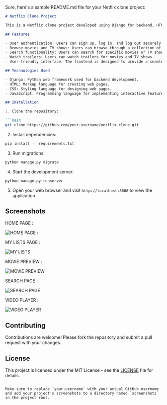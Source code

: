 Sure, here's a sample README.md file for your Netflix clone project:

```markdown
# Netflix Clone Project

This is a Netflix clone project developed using Django for backend, HTML, CSS, and JavaScript for frontend. The project aims to replicate some of the basic functionalities and design elements of the popular streaming platform Netflix.

## Features

- User authentication: Users can sign up, log in, and log out securely.
- Browse movies and TV shows: Users can browse through a collection of movies and TV shows.
- Search functionality: Users can search for specific movies or TV shows.
- Watch trailers: Users can watch trailers for movies and TV shows.
- User-friendly interface: The frontend is designed to provide a seamless experience similar to Netflix.

## Technologies Used

- Django: Python web framework used for backend development.
- HTML: Markup language for creating web pages.
- CSS: Styling language for designing web pages.
- JavaScript: Programming language for implementing interactive features on web pages.

## Installation

1. Clone the repository:

```bash
git clone https://github.com/your-username/netflix-clone.git
```

2. Install dependencies:

```bash
pip install -r requirements.txt
```

3. Run migrations:

```bash
python manage.py migrate
```

4. Start the development server:

```bash
python manage.py runserver
```

5. Open your web browser and visit `http://localhost:8000` to view the application.

## Screenshots

HOME PAGE :

![HOME PAGE : ](https://github.com/nandu1331/Netflix-Clone/assets/116256681/c332e9fb-4da7-4a49-925e-15f2b3f167e3)

MY LISTS PAGE :

![MY LISTS](https://github.com/nandu1331/Netflix-Clone/assets/116256681/87f5986e-567a-4e02-b1fa-6bc8ee52aa2e)

MOVIE PREVIEW :

![MOVIE PREVIEW](https://github.com/nandu1331/Netflix-Clone/assets/116256681/559ba3d3-8561-459b-8bb0-07defadac268)

SEARCH PAGE :

![SEARCH PAGE](https://github.com/nandu1331/Netflix-Clone/assets/116256681/b07146c2-873b-4a44-a80f-bec834d2809b)

VIDEO PLAYER :

![VIDEO PLAYER](https://github.com/nandu1331/Netflix-Clone/assets/116256681/f2e59941-3ae1-4ba3-bffd-2599e41567e4)



## Contributing

Contributions are welcome! Please fork the repository and submit a pull request with your changes.

## License

This project is licensed under the MIT License - see the [LICENSE](LICENSE) file for details.
```

Make sure to replace `your-username` with your actual GitHub username and add your project's screenshots to a directory named `screenshots` in the project root.
